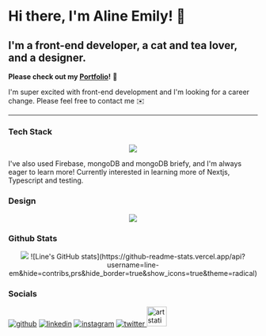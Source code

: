 # Hi there, I'm Aline Emily! 👋
## I'm a front-end developer, a cat and tea lover, and a designer.

<!-- ![I'm currently learning front-end development.✨](https://cdna.artstation.com/p/users/covers/000/863/824/default/c6375184dd298ec4283b8cf7c96c42bb.jpg) -->

**Please check out my [Portfolio](https://line-em-portfolio.netlify.app/)!** 🎉

I'm super excited with front-end development and I'm looking for a career change. Please feel free to contact me ✉️

---
### Tech Stack
<p align="center">
    <img src="https://skillicons.dev/icons?i=js,html,css,react,nextjs,git,astro,styledcomponents,tailwind" />
</p>
I've also used Firebase, mongoDB and mongoDB briefy, and I'm always eager to learn more! Currently interested in learning more of Nextjs, Typescript and testing.

### Design
<p align="center">
    <img src="https://skillicons.dev/icons?i=ae,ai,ps,pr" />
</p>

### Github Stats  
<p align="center"><img src="https://github-readme-stats.vercel.app/api/top-langs/?username=line-em&hide_border=true&show_icons=true&theme=radical" />
![Line's GitHub stats](https://github-readme-stats.vercel.app/api?username=line-em&hide=contribs,prs&hide_border=true&show_icons=true&theme=radical)
</p>

### Socials  
[![github](https://skillicons.dev/icons?i=github)](https://github.com/line-em)
[![linkedin](https://skillicons.dev/icons?i=linkedin)](https://www.linkedin.com/in/alineemily/)
[![instagram](https://skillicons.dev/icons?i=instagram)](https://www.instagram.com/line.artsy/)
[![twitter](https://skillicons.dev/icons?i=twitter) ](https://twitter.com/line_artsy)
				<a
							href="https://www.artstation.com/alineemily"
							target="_blank"
							rel="noopener noreferrer"
						>
							<img
								src="https://cdn.worldvectorlogo.com/logos/artstation-1.svg"
								alt="artstation"
								height="40"
							/>
						</a>
<!---

<div align="center">
  <table style="border-collapse:collapse;">
                <tr>
  <td valign="top" width="33%">
  
### Front-End   
<img style="margin: 10px" src="https://profilinator.rishav.dev/skills-assets/git-scm-icon.svg" alt="Git" height="50" />  
<img style="margin: 10px" src="https://profilinator.rishav.dev/skills-assets/html5-original-wordmark.svg" alt="HTML5" height="50" />  
<img style="margin: 10px" src="https://profilinator.rishav.dev/skills-assets/css3-original-wordmark.svg" alt="CSS3" height="50" />  
<img style="margin: 10px" src="https://profilinator.rishav.dev/skills-assets/javascript-original.svg" alt="JavaScript" height="50" />  
</td>
    <td valign="top" width="33%">
      
### Design
      
<img style="margin: 10px" src="https://profilinator.rishav.dev/skills-assets/figma-icon.svg" alt="Figma" height="50" />  
<img style="margin: 10px" src="https://profilinator.rishav.dev/skills-assets/adobe_illustrator-icon.svg" alt="Illustrator" height="50" />  
<img style="margin: 10px" src="https://profilinator.rishav.dev/skills-assets/adobeindesign.svg" alt="Adobe InDesign" height="50" />  
<img style="margin: 10px" src="https://profilinator.rishav.dev/skills-assets/adobepremierepro.png" alt="Premiere Pro" height="50" />  
<img style="margin: 10px" src="https://profilinator.rishav.dev/skills-assets/photoshop-plain.svg" alt="Photoshop" height="50" />  
<img style="margin: 10px" src="https://profilinator.rishav.dev/skills-assets/aftereffects.png" alt="After Effects" height="50" />  
</td>
<td valign="top" width="33%">

</div>



[![Top Langs](https://github-readme-stats.vercel.app/api/top-langs/?username=line-em)](https://github.com/anuraghazra/github-readme-stats)

![GitHub streak stats](https://github-readme-streak-stats.herokuapp.com/?user=line-em)  
👋 Hi, I’m @line-em
- 👀 I’m interested in ...
- 🌱 I’m currently learning ...
- 💞️ I’m looking to collaborate on ...
- 📫 How to reach me ...


line-em/line-em is a ✨ special ✨ repository because its `README.md` (this file) appears on your GitHub profile.
You can click the Preview link to take a look at your changes.
--->
